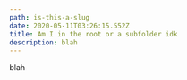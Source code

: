 ```yaml
---
path: is-this-a-slug
date: 2020-05-11T03:26:15.552Z
title: Am I in the root or a subfolder idk
description: blah
---
```

blah